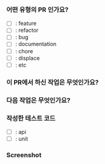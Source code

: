 ### 어떤 유형의 PR 인가요?
- [ ] : feature
- [ ] : refactor
- [ ] : bug
- [ ] : documentation
- [ ] : chore
- [ ] : displace
- [ ] : etc

### 이 PR에서 하신 작업은 무엇인가요?

### 다음 작업은 무엇인가요?

### 작성한 테스트 코드

- [ ] : api
- [ ] : unit

### Screenshot
